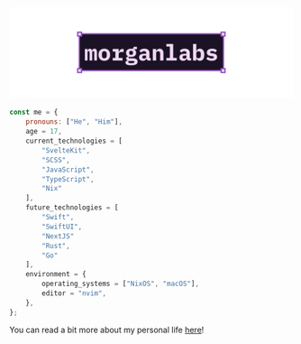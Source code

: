[![GitHub Profile README banner that reads "morganlabs"](./.github/assets/banner.svg)](https://morganlabs.dev)

```js
const me = {
    pronouns: ["He", "Him"],
    age = 17,
    current_technologies = [
        "SvelteKit",
        "SCSS",
        "JavaScript",
        "TypeScript",
        "Nix"
    ],
    future_technologies = [
        "Swift",
        "SwiftUI",
        "NextJS"
        "Rust",
        "Go"
    ],
    environment = {
        operating_systems = ["NixOS", "macOS"],
        editor = "nvim",
    },
};
```

You can read a bit more about my personal life [here](./about_me.md)!
